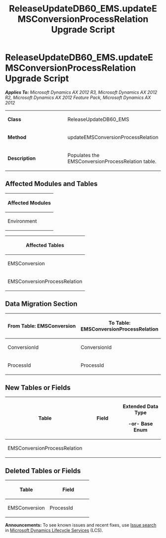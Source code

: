 ﻿---
title: ReleaseUpdateDB60_EMS.updateEMSConversionProcessRelation Upgrade Script
TOCTitle: ReleaseUpdateDB60_EMS.updateEMSConversionProcessRelation Upgrade Script
ms:assetid: 1919f150-dc5b-7077-13d2-c9bf720fb6cd
ms:mtpsurl: https://msdn.microsoft.com/en-us/library/JJ718623(v=AX.60)
ms:contentKeyID: 49706908
ms.date: 05/18/2015
mtps_version: v=AX.60
---

# ReleaseUpdateDB60\_EMS.updateEMSConversionProcessRelation Upgrade Script 


_**Applies To:** Microsoft Dynamics AX 2012 R3, Microsoft Dynamics AX 2012 R2, Microsoft Dynamics AX 2012 Feature Pack, Microsoft Dynamics AX 2012_

<table>
<colgroup>
<col style="width: 50%" />
<col style="width: 50%" />
</colgroup>
<tbody>
<tr class="odd">
<td><p><strong>Class</strong></p></td>
<td><p>ReleaseUpdateDB60_EMS</p></td>
</tr>
<tr class="even">
<td><p><strong>Method</strong></p></td>
<td><p>updateEMSConversionProcessRelation</p></td>
</tr>
<tr class="odd">
<td><p><strong>Description</strong></p></td>
<td><p>Populates the EMSConversionProcessRelation table.</p></td>
</tr>
</tbody>
</table>


## Affected Modules and Tables

<table>
<colgroup>
<col style="width: 100%" />
</colgroup>
<thead>
<tr class="header">
<th><p>Affected Modules</p></th>
</tr>
</thead>
<tbody>
<tr class="odd">
<td><p>Environment</p></td>
</tr>
</tbody>
</table>


<table>
<colgroup>
<col style="width: 100%" />
</colgroup>
<thead>
<tr class="header">
<th><p>Affected Tables</p></th>
</tr>
</thead>
<tbody>
<tr class="odd">
<td><p>EMSConversion</p></td>
</tr>
<tr class="even">
<td><p>EMSConversionProcessRelation</p></td>
</tr>
</tbody>
</table>


## Data Migration Section

<table>
<colgroup>
<col style="width: 50%" />
<col style="width: 50%" />
</colgroup>
<thead>
<tr class="header">
<th><p>From Table: EMSConversion</p></th>
<th><p>To Table: EMSConversionProcessRelation</p></th>
</tr>
</thead>
<tbody>
<tr class="odd">
<td><p>ConversionId</p></td>
<td><p>ConversionId</p></td>
</tr>
<tr class="even">
<td><p>ProcessId</p></td>
<td><p>ProcessId</p></td>
</tr>
</tbody>
</table>


## New Tables or Fields

<table>
<colgroup>
<col style="width: 33%" />
<col style="width: 33%" />
<col style="width: 33%" />
</colgroup>
<thead>
<tr class="header">
<th><p>Table</p></th>
<th><p>Field</p></th>
<th><p>Extended Data Type</p>
<p>-or- Base Enum</p></th>
</tr>
</thead>
<tbody>
<tr class="odd">
<td><p>EMSConversionProcessRelation</p></td>
<td><p></p></td>
<td><p></p></td>
</tr>
</tbody>
</table>


## Deleted Tables or Fields

<table>
<colgroup>
<col style="width: 50%" />
<col style="width: 50%" />
</colgroup>
<thead>
<tr class="header">
<th><p>Table</p></th>
<th><p>Field</p></th>
</tr>
</thead>
<tbody>
<tr class="odd">
<td><p>EMSConversion</p></td>
<td><p>ProcessId</p></td>
</tr>
</tbody>
</table>

  
**Announcements:** To see known issues and recent fixes, use [Issue search](http://go.microsoft.com/fwlink/?linkid=389258) in [Microsoft Dynamics Lifecycle Services](http://go.microsoft.com/fwlink/?linkid=306505) (LCS).

